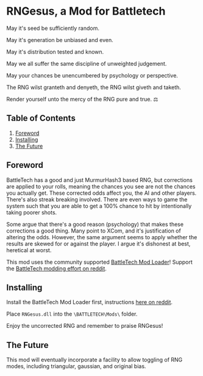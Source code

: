 # RNGesus, a Mod for Battletech

May it's seed be sufficiently random.

May it's generation be unbiased and even.

May it's distribution tested and known.

May we all suffer the same discipline of unweighted judgement.

May your chances be unencumbered by psychology or perspective.

The RNG wilst granteth and denyeth, the RNG wilst giveth and taketh.

Render yourself unto the mercy of the RNG pure and true. :balance_scale:

## Table of Contents
1. [Foreword](#foreward)
2. [Installing](#installing)
3. [The Future](#the-future)

## Foreword

BattleTech has a good and just MurmurHash3 based RNG,
but corrections are applied to your rolls, meaning the
chances you see are not the chances you actually get.
These corrected odds affect you, the AI and other players.
There's also streak breaking involved. There are even
ways to game the system such that you are able to get a
100% chance to hit by intentionally taking poorer shots.

Some argue that there's a good reason (psychology) that
makes these corrections a good thing. Many point to XCom,
and it's justification of altering the odds. However, the
same argument seems to apply whether the results are skewed
for or against the player. I argue it's dishonest at best,
heretical at worst.

This mod uses the community supported [BattleTech Mod Loader](btml)!
Support the [BattleTech modding effort on reddit](btml-reddit).


## Installing

Install the BattleTech Mod Loader first,
instructions [here on reddit](btml-reddit).

Place `RNGesus.dll` into the `\BATTLETECH\Mods\` folder.

Enjoy the uncorrected RNG and remember to praise RNGesus!

## The Future

This mod will eventually incorporate a facility to allow
toggling of RNG modes, including triangular, gaussian,
and original bias.

[btml]: https://github.com/Mpstark/BattleTechModLoader
[btml-reddit]: https://www.reddit.com/r/BattleTechMods/comments/8gvica/dev_going_beyond_json_battletechmodloader_a/


